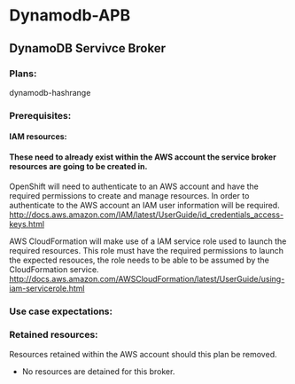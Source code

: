 # Dynamodb-APB

## DynamoDB Servivce Broker
### Plans:
dynamodb-hashrange

### Prerequisites:
#### IAM resources: 
#### These need to already exist within the AWS account the service broker resources are going to be created in. 
OpenShift will need to authenticate to an AWS account and have the required permissions to create and manage resources.
In order to authenticate to the AWS account an IAM user information will be required. 
http://docs.aws.amazon.com/IAM/latest/UserGuide/id_credentials_access-keys.html

AWS CloudFormation will make use of a IAM service role used to launch the required resources.
This role must have the required permissions to launch the expected resouces, the role needs to be able to be assumed by the CloudFormation service.
http://docs.aws.amazon.com/AWSCloudFormation/latest/UserGuide/using-iam-servicerole.html

### Use case expectations:

### Retained resources:
Resources retained within the AWS account should this plan be removed.

* No resources are detained for this broker.